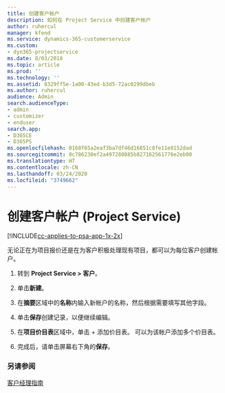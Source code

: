 ```yaml
---
title: 创建客户帐户
description: 如何在 Project Service 中创建客户帐户
author: ruhercul
manager: kfend
ms.service: dynamics-365-customerservice
ms.custom:
- dyn365-projectservice
ms.date: 8/03/2018
ms.topic: article
ms.prod: ''
ms.technology: ''
ms.assetid: 8329ff5e-1a00-43ed-b3d5-72ac0299dbeb
ms.author: ruhercul
audience: Admin
search.audienceType:
- admin
- customizer
- enduser
search.app:
- D365CE
- D365PS
ms.openlocfilehash: 0168f65a2eaf3ba7df46d16851c8fe11e8152dad
ms.sourcegitcommit: 8c786230ef2a497280885b827162561776e2eb00
ms.translationtype: HT
ms.contentlocale: zh-CN
ms.lasthandoff: 03/24/2020
ms.locfileid: "3749662"
---
```

# <a name="create-a-customer-account-project-service"></a>创建客户帐户 (Project Service)

[!INCLUDE[cc-applies-to-psa-app-1x-2x](../includes/cc-applies-to-psa-app-1x-2x.md)]

无论正在为项目报价还是在为客户积极处理现有项目，都可以为每位客户创建帐户。  
  
1.  转到 **Project Service > 客户**。  
  
2.  单击**新建**。  
  
3.  在**摘要**区域中的**名称**内输入新帐户的名称，然后根据需要填写其他字段。  
  
4.  单击**保存**创建记录，以便继续编辑。  
  
5.  在**项目价目表**区域中，单击 + 添加价目表。 可以为该帐户添加多个价目表。  
  
6.  完成后，请单击屏幕右下角的**保存**。  
  
### <a name="see-also"></a>另请参阅  
 [客户经理指南](../project-service/account-manager-guide.md)
